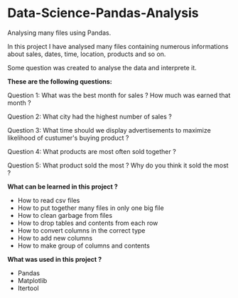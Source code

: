 # Data-Science-Pandas-Analysis
Analysing many files using Pandas.


In this project I have analysed many files containing numerous informations about sales, dates, time, location, products and so on.

Some question was created to analyse the data and interprete it.

<strong>These are the following questions:</strong>

Question 1: What was the best month for sales ? How much was earned that month ?

Question 2: What city had the highest number of sales ?

Question 3: What time should we display advertisements to maximize likelihood of custumer's buying product ?

Question 4: What products are most often sold together ?

Question 5: What product sold the most ? Why do you think it sold the most ?

<strong>What can be learned in this project ?</strong>

- How to read csv files
- How to put together many files in only one big file
- How to clean garbage from files
- How to drop tables and contents from each row
- How to convert columns in the correct type
- How to add new columns
- How to make group of columns and contents 

<strong>What was used in this project ?</strong>

- Pandas
- Matplotlib
- Itertool
